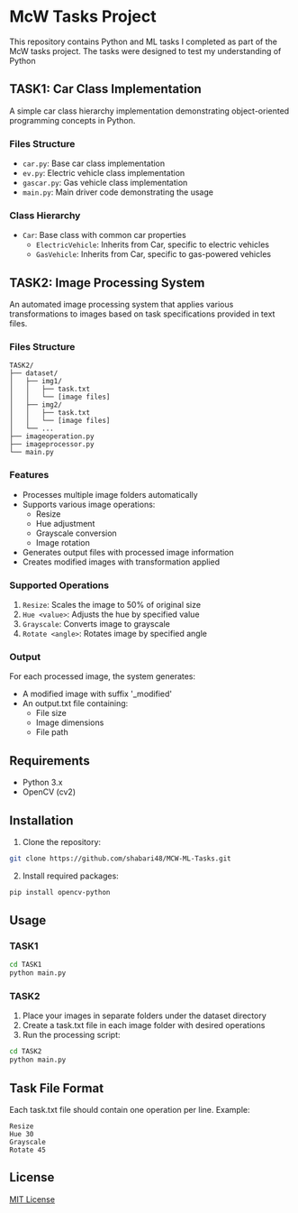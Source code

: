 # McW Tasks Project

This repository contains Python and ML tasks I completed as part of the McW tasks project. The tasks were designed to test my understanding of Python

## TASK1: Car Class Implementation

A simple car class hierarchy implementation demonstrating object-oriented programming concepts in Python.

### Files Structure
- `car.py`: Base car class implementation
- `ev.py`: Electric vehicle class implementation
- `gascar.py`: Gas vehicle class implementation
- `main.py`: Main driver code demonstrating the usage

### Class Hierarchy
- `Car`: Base class with common car properties
  - `ElectricVehicle`: Inherits from Car, specific to electric vehicles
  - `GasVehicle`: Inherits from Car, specific to gas-powered vehicles

## TASK2: Image Processing System

An automated image processing system that applies various transformations to images based on task specifications provided in text files.

### Files Structure
```
TASK2/
├── dataset/
│   ├── img1/
│   │   ├── task.txt
│   │   └── [image files]
│   ├── img2/
│   │   ├── task.txt
│   │   └── [image files]
│   └── ...
├── imageoperation.py
├── imageprocessor.py
└── main.py
```

### Features
- Processes multiple image folders automatically
- Supports various image operations:
  - Resize
  - Hue adjustment
  - Grayscale conversion
  - Image rotation
- Generates output files with processed image information
- Creates modified images with transformation applied

### Supported Operations
1. `Resize`: Scales the image to 50% of original size
2. `Hue <value>`: Adjusts the hue by specified value
3. `Grayscale`: Converts image to grayscale
4. `Rotate <angle>`: Rotates image by specified angle

### Output
For each processed image, the system generates:
- A modified image with suffix '_modified'
- An output.txt file containing:
  - File size
  - Image dimensions
  - File path

## Requirements
- Python 3.x
- OpenCV (cv2)

## Installation
1. Clone the repository:
```bash
git clone https://github.com/shabari48/MCW-ML-Tasks.git
```

2. Install required packages:
```bash
pip install opencv-python 
```

## Usage

### TASK1
```bash
cd TASK1
python main.py
```

### TASK2
1. Place your images in separate folders under the dataset directory
2. Create a task.txt file in each image folder with desired operations
3. Run the processing script:
```bash
cd TASK2
python main.py
```

## Task File Format
Each task.txt file should contain one operation per line. Example:
```
Resize
Hue 30
Grayscale
Rotate 45
```

## License
[MIT License](https://opensource.org/licenses/MIT)